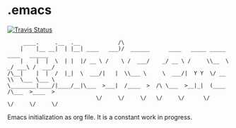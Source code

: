 # .emacs

[![Travis Status](https://travis-ci.org/julienchastang/dotemacs.svg?branch=master)](https://travis-ci.org/julienchastang/dotemacs)

         ____.     .__  .__            /\                                                 
        |    |__ __|  | |__| ____   ___)/  ______      ____   _____ _____    ____   ______
        |    |  |  \  | |  |/ __ \ /    \ /  ___/    _/ __ \ /     \\__  \ _/ ___\ /  ___/
    /\__|    |  |  /  |_|  \  ___/|   |  \\___ \     \  ___/|  Y Y  \/ __ \\  \___ \___ \ 
    \________|____/|____/__|\___  >___|  /____  >  /\ \___  >__|_|  (____  /\___  >____  >
                                \/     \/     \/   \/     \/      \/     \/     \/     \/

Emacs initialization as org file. It is a constant work in progress.
